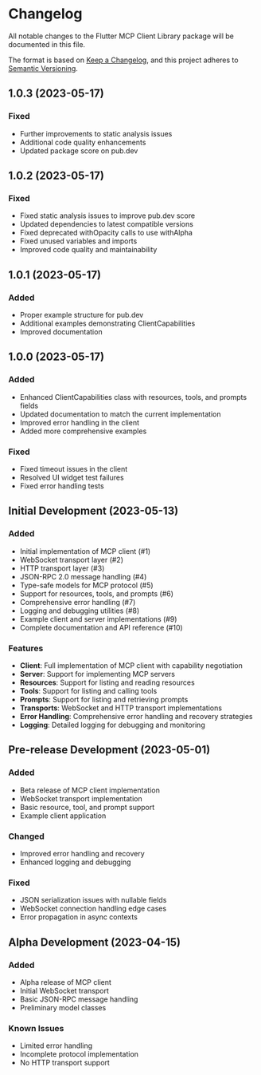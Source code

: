 # Changelog

All notable changes to the Flutter MCP Client Library package will be documented in this file.

The format is based on [Keep a Changelog](https://keepachangelog.com/en/1.0.0/),
and this project adheres to [Semantic Versioning](https://semver.org/spec/v2.0.0.html).

## 1.0.3 (2023-05-17)

### Fixed
- Further improvements to static analysis issues
- Additional code quality enhancements
- Updated package score on pub.dev

## 1.0.2 (2023-05-17)

### Fixed
- Fixed static analysis issues to improve pub.dev score
- Updated dependencies to latest compatible versions
- Fixed deprecated withOpacity calls to use withAlpha
- Fixed unused variables and imports
- Improved code quality and maintainability

## 1.0.1 (2023-05-17)

### Added
- Proper example structure for pub.dev
- Additional examples demonstrating ClientCapabilities
- Improved documentation

## 1.0.0 (2023-05-17)

### Added
- Enhanced ClientCapabilities class with resources, tools, and prompts fields
- Updated documentation to match the current implementation
- Improved error handling in the client
- Added more comprehensive examples

### Fixed
- Fixed timeout issues in the client
- Resolved UI widget test failures
- Fixed error handling tests

## Initial Development (2023-05-13)

### Added
- Initial implementation of MCP client (#1)
- WebSocket transport layer (#2)
- HTTP transport layer (#3)
- JSON-RPC 2.0 message handling (#4)
- Type-safe models for MCP protocol (#5)
- Support for resources, tools, and prompts (#6)
- Comprehensive error handling (#7)
- Logging and debugging utilities (#8)
- Example client and server implementations (#9)
- Complete documentation and API reference (#10)

### Features
- **Client**: Full implementation of MCP client with capability negotiation
- **Server**: Support for implementing MCP servers
- **Resources**: Support for listing and reading resources
- **Tools**: Support for listing and calling tools
- **Prompts**: Support for listing and retrieving prompts
- **Transports**: WebSocket and HTTP transport implementations
- **Error Handling**: Comprehensive error handling and recovery strategies
- **Logging**: Detailed logging for debugging and monitoring

## Pre-release Development (2023-05-01)

### Added
- Beta release of MCP client implementation
- WebSocket transport implementation
- Basic resource, tool, and prompt support
- Example client application

### Changed
- Improved error handling and recovery
- Enhanced logging and debugging

### Fixed
- JSON serialization issues with nullable fields
- WebSocket connection handling edge cases
- Error propagation in async contexts

## Alpha Development (2023-04-15)

### Added
- Alpha release of MCP client
- Initial WebSocket transport
- Basic JSON-RPC message handling
- Preliminary model classes

### Known Issues
- Limited error handling
- Incomplete protocol implementation
- No HTTP transport support

